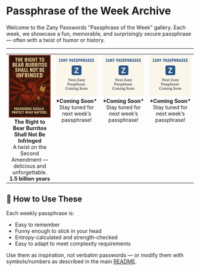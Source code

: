 # Passphrase of the Week Archive

Welcome to the Zany Passwords "Passphrase of the Week" gallery. Each week, we showcase a fun, memorable, and surprisingly secure passphrase — often with a twist of humor or history.

---

<table>
  <tr>
    <td align="center" valign="top" width="25%">
      <img src="../assets/right_to_bear_burritos_thumb.png" width="128"/><br/>
      <strong>The Right to Bear Burritos Shall Not Be Infringed</strong><br/>
      A twist on the Second Amendment — delicious and unforgettable.<br>
      <strong>1.5 billion years</strong>
    </td>
    <td align="center" valign="top" width="25%">
      <img src="../assets/zany_placeholder_thumb.png" width="128"/><br/>
      <strong>*Coming Soon*</strong><br/>
      Stay tuned for next week’s passphrase!
    </td>
    <td align="center" valign="top" width="25%">
      <img src="../assets/zany_placeholder_thumb.png" width="128"/><br/>
      <strong>*Coming Soon*</strong><br/>
      Stay tuned for next week’s passphrase!
    </td>
    <td align="center" valign="top" width="25%">
      <img src="../assets/zany_placeholder_thumb.png" width="128"/><br/>
      <strong>*Coming Soon*</strong><br/>
      Stay tuned for next week’s passphrase!
    </td>
  </tr>
</table>

## 🔄 How to Use These
Each weekly passphrase is:
- Easy to remember
- Funny enough to stick in your head
- Entropy-calculated and strength-checked
- Easy to adapt to meet complexity requirements

Use them as inspiration, not verbatim passwords — or modify them with symbols/numbers as described in the main [README](https://github.com/gmcnickle/zany_passwords/blob/main/README.md#adapting-for-password-requirements).
 
